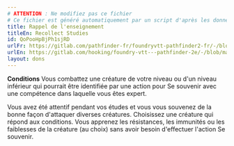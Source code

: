 ```yaml
---
# ATTENTION : Ne modifiez pas ce fichier
# Ce fichier est généré automatiquement par un script d'après les données du module Foundry VTT officiel et de sa traduction
title: Rappel de l'enseignement
titleEn: Recollect Studies
id: QoPooHpBjPh1sjRD
urlFr: https://gitlab.com/pathfinder-fr/foundryvtt-pathfinder2-fr/-/blob/master/data/feats/QoPooHpBjPh1sjRD.htm
urlEn: https://gitlab.com/hooking/foundry-vtt---pathfinder-2e/-/blob/master/packs/data/feats.db/recollect-studies.json
layout: dons
---
```

**Conditions** Vous combattez une créature de votre niveau ou d'un niveau inférieur qui pourrait être identifiée par une action pour Se souvenir avec une compétence dans laquelle vous êtes expert.

Vous avez été attentif pendant vos études et vous vous souvenez de la bonne façon d'attaquer diverses créatures. Choisissez une créature qui répond aux conditions. Vous apprenez les résistances, les immunités ou les faiblesses de la créature (au choix) sans avoir besoin d'effectuer l'action Se souvenir.
